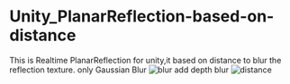 # Unity_PlanarReflection-based-on-distance
This is Realtime PlanarReflection for unity,it based on distance to blur the reflection texture.
only Gaussian Blur
![blur](https://github.com/mxrhyx233/Unity_PlanarReflection-based-on-distance/blob/master/Assets/blur.png)
add depth blur
![distance](https://github.com/mxrhyx233/Unity_PlanarReflection-based-on-distance/blob/master/Assets/distance%20blur.png)
